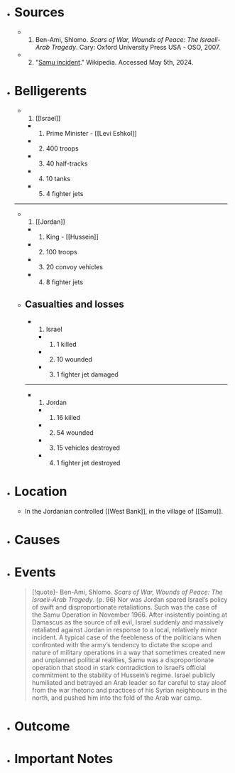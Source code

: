 - # Sources
  - 1. Ben-Ami, Shlomo. *Scars of War, Wounds of Peace: The Israeli-Arab Tragedy*. Cary: Oxford University Press USA - OSO, 2007.
  - 2. "[Samu incident](https://en.wikipedia.org/wiki/Samu_incident)." Wikipedia. Accessed May 5th, 2024.
- # Belligerents
  - 1. [[Israel]]
    - 1. Prime Minister - [[Levi Eshkol]]
    - 2. 400 troops
    - 3. 40 half-tracks
    - 4. 10 tanks
    - 5. 4 fighter jets
  ______
  - 1. [[Jordan]]
    - 1. King - [[Hussein]]
    - 2. 100 troops
    - 3. 20 convoy vehicles
    - 4. 8 fighter jets
  - ## Casualties and losses
    - 1. Israel
      - 1. 1 killed
      - 2. 10 wounded
      - 3. 1 fighter jet damaged
    ______
    - 1. Jordan
      - 1. 16 killed
      - 2. 54 wounded
      - 3. 15 vehicles destroyed
      - 4. 1 fighter jet destroyed
- # Location
  - In the Jordanian controlled [[West Bank]], in the village of [[Samu]].
- # Causes
- # Events
  
  >[!quote]- Ben-Ami, Shlomo. *Scars of War, Wounds of Peace: The Israeli-Arab Tragedy*. (p. 96)
  >Nor was Jordan spared Israel’s policy of swift and disproportionate retaliations. Such was the case of the Samu Operation in November 1966. After insistently pointing at Damascus as the source of all evil, Israel suddenly and massively retaliated against Jordan in response to a local, relatively minor incident. A typical case of the feebleness of the politicians when confronted with the army’s tendency to dictate the scope and nature of military operations in a way that sometimes created new and unplanned political realities, Samu was a disproportionate operation that stood in stark contradiction to Israel’s official commitment to the stability of Hussein’s regime. Israel publicly humiliated and betrayed an Arab leader so far careful to stay aloof from the war rhetoric and practices of his Syrian neighbours in the north, and pushed him into the fold of the Arab war camp.
- # Outcome
- # Important Notes
#